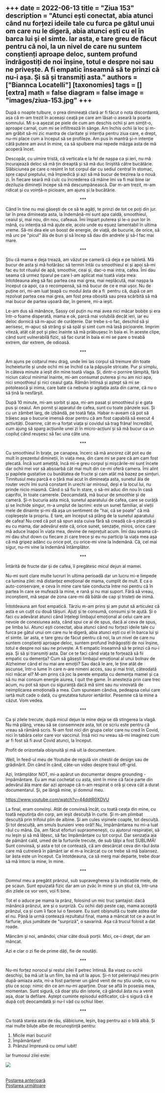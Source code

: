
+++
date = 2022-06-13
title = "Ziua 153"
description = "Atunci ești conectat, abia atunci când nu forțezi ideile tale cu furca pe gâtul unui om care nu le digeră, abia atunci ești cu el în barca lui și el simte. Iar asta, e tare greu de făcut pentru că noi, la un nivel de care nu suntem conștienți aproape deloc, suntem profund îndrăgostiți de noi înșine, totul e despre noi sau ne privește. A fi empatic înseamnă să te prinzi că nu-i așa. Și să și transmiți asta."
authors = ["Biannca Locatelli"]
[taxonomies]
tags = []
[extra]
math = false
diagram = false
image = "images/ziua-153.jpg"
+++
---

După o noapte tulbure, o prea dimineață clară ar fi făcut o nota discordantă, așa că m-am trezit în aceeași ceață pe care am lăsat-o aseară la poarta somnului. Mi s-a așezat pe piele de cum am deschis ochii și am simțit-o, aproape carnal, cum mi se infiltrează în sânge. Am închis ochii la loc și m-am grăbit să-mi zic mantra de claritate și intenția pentru ziua care, e drept, nu-mi place cum a început să se profileze. Am pus în mantră și-n intenție câtă putere am avut în mine, ca să spulbere mai repede mâzga asta de mă acoperă încet.

Descopăr, cu uimire tristă, că verticala e la fel de nașpa ca și ieri, nu mă încurajează deloc să mă țin dreaptă și să mă duc liniștită către bucătărie. Slăbiciunea pe care o resimt în tot corpul dar cu sediul central în stomac, spre capul pieptului, mă împiedică și azi să mă bucur de trezirea la o nouă zi. În fiecare seară mă culc cu încrederea că mâine îmi va fi mai bine iar deziluzia dimineții începe să mă descumpănească. Dar m-am trezit, m-am ridicat și cu voință-n picioare, am ajuns și la bucătărie.

<p style="text-align: center;">***</p>

Când în tine nu mai găsești de ce să te agăți, te prinzi de tot ce poți din jur. Iar în prea dimineața asta, la îndemână-mi sunt apa caldă, smoothieul, ceaiul și, mai nou, din nou, cafeaua. Îmi împart puterea și le-o pun lor în mână, cu intenția să mă ajute ele, acolo unde eu eșuez lamentabil în ultima vreme. Să-mi dea ele un boost de energie, de viață, de bucurie, de orice, să mă urc pe "picul" ăla de bun și să încep să dau din andrele și să-l fac mai mare.

<p style="text-align: center;">***</p>

Știu că mama e deja trează, am văzut pe cameră că deja e pe tabletă. Mă bucur de asta și mă hotărăsc să termin întâi cu smoothieul ei și apoi să-mi fac eu tot ritualul de apă, smoothie, ceai și, dac-o mai intra, cafea. Îmi dau seama că urmez tiparul pe care l-am aplicat mai toată viața mea: întotdeauna aleg să fac partea cea mai grea, mai neplăcută, mai nașpa la început ca apoi, ca o recompensă, să mă bucur de ce e mai ușor. Nu de puține ori, mi-am luat țeapă cu modul ăsta de a fi  pentru că, după ce am rezolvat partea cea mai grea, am fost prea obosită sau prea scârbită să mă mai bucur de partea ușoară dar, în genere, mi-a ieșit.

Le-am dus să mănânce, Sassy cel puțin nu mai avea nici măcar bobițe și era într-o foame disperată, mama e ok, parcă mai volubilă decât ieri, iar eu deloc dornică să m-apuc de curățenie. Dar trebe s-o fac, deschid să și aerisesc, m-apuc să strâng și să spăl și simt cum mă lasă picioarele. Imprim viteză, atât cât pot și plec înainte să mă prăbușesc în baia ei. În aceste clipe, când sunt vulnerabilă fizic, să fac curat în baia ei mi se pare o treabă extrem, dar extrem, de odioasă.

<p style="text-align: center;">***</p>

Am ajuns pe colțarul meu drag, unde îmi las corpul să tremure din toate încheieturile și unde ochii mi se închid ca la păpușile stricate. Pur și simplu, în câteva minute a ieșit din mine toată vlaga. Și, dintr-o pornire tâmpită, fără niciun calcul minimal înainte, mi-am consumat puterea și nu am nici apa, nici smoothieul și nici ceaiul gata. Rămân întinsă și aștept să mi se potolească și inima, care bate ca nebuna și agitația asta din carne, că nu o să țină la nesfârșit.

După 10 minute, mi-am sorbit și apa, mi-am pasat și smoothieul și e gata pus și ceaiul. Am pornit și aparatul de cafea, sunt cu toate pânzele sus. Și cu un zâmbet larg, de izbândă, pe toată fața. Habar n-aveam că pot să trăiesc așa o bucurie imensă doar pentru că am fost capabilă să execut 4 activități. Doamne, cât m-a forțat viața și covidul să trag frâna! Incredibil, cum ajung să sparg acțiunile unei zi în micro-acțiuni și să mă bucur ca un copiluț când reușesc să fac una câte una.

<p style="text-align: center;">***</p>

Cu smoothieul în brațe, pe canapea, încerc să mă ancorez cât pot eu de mult în prezentul dimineții, în viața mea, din care mi se pare că am cam fost plecată. Încă sunt amețită, încă mi-e greu corpul și mișcările-mi sunt încete dar ochii mei vor să absoarbă cât mai mult din ce-mi oferă camera. Îmi alint și papilele gustative cu bunătatea de fructe și cam atât mă bazez pe simțuri. Tinnitusul meu parcă e o țâră mai acut în dimineața asta, sunetul ăla de router vechi îmi sună constant în urechi iar mirosul, deși e la locul lui, nu prinde nicio miasmă. Când o să fiu în stare, o să-mi aduc din nou în casă caprifoi, în toate camerele. Deocamdată, mă bucur de smoothie și de cameră. Și-n bucuria asta mică, sunetul aparatului de cafea, care se curăță și se închide singur, m-a umplut de lacrimi: este un sunet familiar, al vieții mele de dinainte și-mi dă așa un sentiment de "hai, că se poate" că mă copleșește la propriu. E tare, am început să plâng de la sunetul aparatului de cafea! Nu cred că pot să spun asta cuiva fără să creadă că-s plecată și eu cu mama, dar adevărul este că, orice sunet, senzație, miros, orice care mă aduce înapoi în viața mea, devine de neprețuit acum. Îmi dau seama că-mi dau shut down cu fiecare zi care trece și eu nu particip la viața mea așa că mă gripez adânc cu orice pot, cu orice-mi vine la îndemână. Că, cel mai sigur, nu-mi vine la îndemână întâmplător.

<p style="text-align: center;">***</p>

Întărită de fructe dar și de cafea, îi pregătesc micul dejun al mamei.

Nu-mi sunt clare multe lucruri în ultima perioadă dar un lucru mi-e limpede ca lumina zilei: mă distanțez emoțional de mama, cumplit de mult. E ca o auto-conservare, e ceva în mine care taie conducta între noi pentru că în partea în care se mufează la mine, e rană și nu mai suport. Fără să vreau, inconștient, mă separ de zona care-mi dă bătăi de cap și tristeți de inimă.

Întotdeauna am fost empatică. Târziu m-am prins și am putut să articulez că asta e un cuțit cu două tăișuri. Ajuți și te consumă, consumi și te ajută. Și o faci cu adevărat atunci când înțelegi limbajul emoțional al celui care are nevoie de conexiunea asta, când spui ce ai de spus, dacă ai ceva de spus, pe limba lui. Atunci ești conectat, abia atunci când nu forțezi ideile tale cu furca pe gâtul unui om care nu le digeră, abia atunci ești cu el în barca lui și el simte. Iar asta, e tare greu de făcut pentru că noi, la un nivel de care nu suntem conștienți aproape deloc, suntem profund îndrăgostiți de noi înșine, totul e despre noi sau ne privește. A fi empatic înseamnă să te prinzi că nu-i așa. Și să și transmiți asta. Dar ce te faci când viața te forțează să fii empatic cu demența? Cum să găsești limbajul emoțional al unui bolnav de Alzheimer când el nu mai are emoții? Sau dacă le are, le ține atât de ascunse, într-o lume în care n-are nimeni acces, sau și mai trist, câteodată nici măcar el? M-am prins că joc la perete empatia cu demența mamei și ca să nu mai consum energie aiurea, I quit the game. În anestezia prin care trec acum, nu pot să spun cu siguranță dacă mă simt sau nu vinovată de neimplicarea emoțională a mea. Cum spuneam cândva, pedeapsa celui care iartă mult cade o dată, cu greutatea tuturor iertărilor. Pesemne că la mine a căzut. Vom vedea.

<p style="text-align: center;">***</p>

Ca și zilele trecute, după micul dejun la mine deja se dă stingerea la vlagă. Nu mă plâng, vreau să se consemneze asta, tot ce scriu este pentru că vreau să rămână scris. N-am fost nici din grupa celor care nu cred în Covid, nici în tabăra celor care vor vaccinul. Însă nici nu vreau să-mi imaginez cum ar fi fost să fi avut Covid atunci, la început.

Profit de orizontala obișnuită și mă uit la documentare.

Well, în feed-ul meu de Youtube de regulă vin chestii de design sau de grădinărit. Din când în când, câte-un video despre traiul off-grid.

Azi, întâmplător NOT, mi-a apărut un documentar despre grounding - împământare. Eu am mai cochetat cu asta, simt în mine că face parte din adevărul ăla mare dar azi aproape că n-am respirat o oră și ceva cât a durat documentarul. Și, pe lângă mine, și domnul meu.

<a href="https://www.youtube.com/watch?v=44ddtR0XDVU" target="_blank">https://www.youtube.com/watch?v=44ddtR0XDVU</a>

La final, eram convinși. Atât de convinsă încât, cu toată ceața din mine, cu toată neputința din corp, am ieșit desculță în curte. Și m-am plimbat desculță prin trifoiul plin de albine. Și am cules vișinele coapte, tot desculță. Și tot desculță, am smuls buruieni vreo oră!! Nu, împământarea nu mi-a luat răul cu mâna. Da, am făcut eforturi supraomenești, cu ajutorul respirației, să nu leșin și să mă lățesc, să fac împământare cu tot corpul. Dar senzația aia de pământ cald, umed de la furtunile trecute, de sub tălpi a fost SUBLIMĂ! Sunt convinsă, și asta e tot ce contează, că am descărcat ceva din răul ăsta care mă cutreieră în pământ iar el m-a încărcat cu ce trebe să mă balansez. Iar ăsta este un început. Ca întotdeauna, ca să merg mai departe, trebe doar să mă întorc la mine, în mine.

<p style="text-align: center;">***</p>

Domnul meu a pregătit prânzul, sub supravegherea și la indicațiile mele, de pe scaun. Sunt epuizată fizic dar am un zvâc în mine și un știut că, într-una din zilele ce vor veni, voi fi bine.

Tot el o aduce pe mama la prânz, folosind un mic truc șantajist: dacă mănâncă prânzul, are și o surpriză. Cu ochii dați peste cap, mama acceptă prânzul, ca și cum îi face lui o favoare. Eu sunt obișnuită cu toate astea dar el nu. Până la urmă contează rezultatul final, mama a mâncat tot ce a avut în farfurie, plus jumătate de "surpriză", o savarină. Așa că trucul folosit a dat roade.

Măncăm și noi, amândoi, chiar câte două porții. Mici, ce-i drept, dar am mâncat.

Azi e clar o zi fie de prime dăți, fie de noutăți.

<p style="text-align: center;">***</p>

Nu-mi forțez norocul și restul zilei îl petrec întinsă. Ba visez cu ochii deschiși, ba mă uit la un film, ba mă uit la apus. Și-n tot pelerinajul meu prin după-amiaza asta, mi-a fost partener un gând venit de nu știu unde, cu nu știu ce scop: nimic din ce am nu-mi aparține. Doar se află în posesia mea, momentan. Sunt sigură, că doar știu din istorie, că gândul ăsta nu a venit așa, doar la defilare. Aștept cuminte episodul edificator, că-s sigură că e după colț deocamdată și nu-l văd cu ochiul liber.

<p style="text-align: center;">***</p>

Cu toată starea asta de rău, slăbiciune, leșin, bag pentru azi o bilă albă. Și mai multe biluțe albe de recunoștință pentru:
1. Micile mari bucurii!
2. Împământare!
3. Prânzul împreună cu omul iubit!

Iar frumosul zilei este:

<div class="flex justify-center">
  <img src="images/black-beauty.jpeg" />
</div>

<br/>

<br/>

<div class="flex justify-between">
  <div>
    <a href="/blog/ziua-152/">Postarea anterioară</a>
  </div>
  <div>
    <a href="/blog/ziua-154/">Postarea următoare</a>
  </div>
</div>
